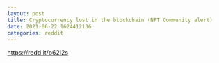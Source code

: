 ```yaml
--- 
layout: post 
title: Cryptocurrency lost in the blockchain (NFT Community alert) 
date: 2021-06-22 1624412136 
categories: reddit 
--- 
```

https://redd.it/o62l2s